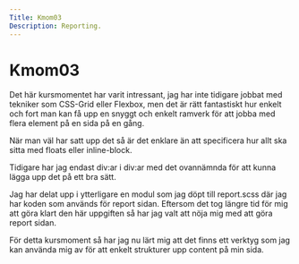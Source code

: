```yaml
---
Title: Kmom03
Description: Reporting.
---
```


Kmom03
====================
Det här kursmomentet har varit intressant, jag har inte tidigare jobbat med tekniker som CSS-Grid eller Flexbox, men det är rätt fantastiskt hur enkelt och fort man kan få upp en snyggt och enkelt ramverk för att jobba med flera element på en sida på en gång.

När man väl har satt upp det så är det enklare än att specificera hur allt ska sitta med floats eller inline-block.

Tidigare har jag endast div:ar i div:ar med det ovannämnda för att kunna lägga upp det på ett bra sätt.

Jag har delat upp i ytterligare en modul som jag döpt till report.scss där jag har koden som används för report sidan. Eftersom det tog längre tid för mig att göra klart den här uppgiften så har jag valt att nöja mig med att göra report sidan.

För detta kursmoment så har jag nu lärt mig att det finns ett verktyg som jag kan använda mig av för att enkelt strukturer upp content på min sida.
